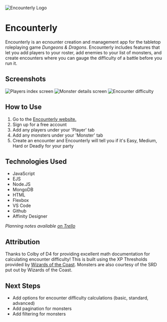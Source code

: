 ![Encounterly Logo](https://i.imgur.com/ws1MM24.png)

# Encounterly

Encounterly is an ecnounter creation and management app for the tabletop roleplaying game *Dungeons & Dragons*. Encounterly includes features that let you add players to your roster, add enemies to your list of monsters, and create encounters where you can gauge the difficulty of a battle before you run it.

## Screenshots

![Players index screen](https://i.imgur.com/8lfodVs.png)
![Monster details screen](https://i.imgur.com/q8T0y5n.png)
![Encounter difficulty](https://i.imgur.com/jCOu5CR.png)

## How to Use

1. Go to the [Encounterly website.](https://encounterly-3b93a10258e7.herokuapp.com/)
2. Sign up for a free account
3. Add any players under your 'Player' tab
4. Add any monsters under your 'Monster' tab
5. Create an encounter and Encounterly will tell you if it's Easy, Medium, Hard or Deadly for your party


## Technologies Used

- JavaScript
- EJS
- Node.JS
- MongoDB
- HTML
- Flexbox
- VS Code
- Github
- Affinity Designer

*Planning notes available [on Trello](https://trello.com/b/IxUcOICf/encounterly-dd-encounter-builder)*

## Attribution

Thanks to Colby of D4 for providing excellent math documentation for calculating encounter difficulty! This is built using the XP Thresholds provided by [Wizards of the Coast](https://www.dndbeyond.com/sources/dnd/basic-rules-2014/building-combat-encounters?srsltid=AfmBOooA9WzfSuu415gJV3He3ww56tWbNak7_EwjsdtYFp7J1M8J_6G3). Monsters are also courtesy of the SRD put out by Wizards of the Coast.

## Next Steps
- Add options for encounter difficulty calculations (basic, standard, advanced)
- Add pagination for monsters
- Add filtering for monsters